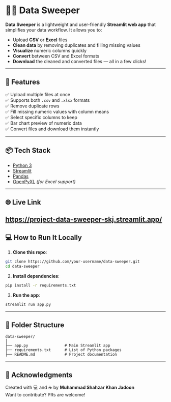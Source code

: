# 🧹📁 Data Sweeper

**Data Sweeper** is a lightweight and user-friendly **Streamlit web app** that simplifies your data workflow. It allows you to:

- Upload **CSV** or **Excel** files
- **Clean data** by removing duplicates and filling missing values
- **Visualize** numeric columns quickly
- **Convert** between CSV and Excel formats
- **Download** the cleaned and converted files — all in a few clicks!

---

## 🚀 Features

✅ Upload multiple files at once  
✅ Supports both `.csv` and `.xlsx` formats  
✅ Remove duplicate rows  
✅ Fill missing numeric values with column means  
✅ Select specific columns to keep  
✅ Bar chart preview of numeric data  
✅ Convert files and download them instantly

---

## 📦 Tech Stack

- [Python 3](https://www.python.org/)
- [Streamlit](https://streamlit.io/)
- [Pandas](https://pandas.pydata.org/)
- [OpenPyXL](https://openpyxl.readthedocs.io/) *(for Excel support)*

---
## 🌐 Live Link
https://project-data-sweeper-skj.streamlit.app/
---
## 💻 How to Run It Locally

1. **Clone this repo**:

```bash
git clone https://github.com/your-username/data-sweeper.git
cd data-sweeper
```

2. **Install dependencies**:

```bash
pip install -r requirements.txt
```

3. **Run the app**:

```bash
streamlit run app.py
```
---

## 📁 Folder Structure

```
data-sweeper/
│
├── app.py                # Main Streamlit app
├── requirements.txt      # List of Python packages
├── README.md             # Project documentation
```

---

## 🙌 Acknowledgments

Created with 💻 and ☕ by **Muhammad Shahzar Khan Jadoon**  
Want to contribute? PRs are welcome!
